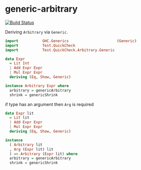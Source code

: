# generic-arbitrary

[![Build Status](https://travis-ci.org/typeable/generic-arbitrary.svg?branch=master)](https://travis-ci.org/typeable/generic-arbitrary)

Deriving `Arbitrary` via `Generic`.

``` haskell
import           GHC.Generics                      (Generic)
import           Test.QuickCheck
import           Test.QuickCheck.Arbitrary.Generic

data Expr
  = Lit Int
  | Add Expr Expr
  | Mul Expr Expr
  deriving (Eq, Show, Generic)

instance Arbitrary Expr where
  arbitrary = genericArbitrary
  shrink = genericShrink
```

if type has an argument then `Arg` is required

``` haskell
data Expr lit
  = Lit lit
  | Add Expr Expr
  | Mul Expr Expr
  deriving (Eq, Show, Generic)

instance
  ( Arbitrary lit
  , Arg (Expr lit) lit
  ) => Arbitrary (Expr lit) where
  arbitrary = genericArbitrary
  shrink = genericShrink
```
